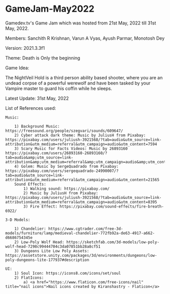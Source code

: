 # GameJam-May2022
Gamedev.tv's Game Jam which was hosted from 21st May, 2022 till 31st May, 2022.

Members:
Sanchith R Krishnan,
Varun A Vyas,
Ayush Parmar,
Monotosh Dey

Version: 2021.3.3f1

Theme: Death is Only the beginning

Game Idea: 

The NightVeil Hold is a third person ability based shooter, where you are an undead corpse of a powerful werewolf and have been tasked by your Vampire master to guard his coffin while he sleeps.

Latest Update: 31st May, 2022

List of References used:

    Music:

        1) Background Music: https://freesound.org/people/szegvari/sounds/609647/
        2) Cyber attack dark theme: Music by JuliusH from Pixabay: https://pixabay.com/users/juliush-3921568/?tab=audio&utm_source=link-attribution&utm_medium=referral&utm_campaign=audio&utm_content=7594
        3) Scary Music for Facts Videos: Music by 26893160 https://pixabay.com/users/26893160-26893160/?tab=audio&amp;utm_source=link-attribution&amp;utm_medium=referral&amp;utm_campaign=audio&amp;utm_content=109851">
        4) Golem: Music by SergeQuadrado from Pixabay: https://pixabay.com/users/sergequadrado-24990007/?tab=audio&utm_source=link-attribution&utm_medium=referral&utm_campaign=audio&utm_content=21565
        Sound Effects:
            1) Walking sound: https://pixabay.com/
            2) Music by JuliusH from Pixabay: https://pixabay.com/users/juliush-3921568/?tab=audio&utm_source=link-attribution&utm_medium=referral&utm_campaign=audio&utm_content=8395
            3) Fire Effect: https://pixabay.com/sound-effects/fire-breath-6922/
    
    3-D Models:

        1) Chandelier: https://www.cgtrader.com/free-3d-models/furniture/lamp/medieval-chandelier-772fb92a-de63-4917-a662-d6686754345e
        2) Low-Poly Wolf Head: https://sketchfab.com/3d-models/low-poly-wolf-head-7298c99444704c3da07851bb28a8cf51
        3) Dungeons Lite Low Poly Assets: https://assetstore.unity.com/packages/3d/environments/dungeons/low-poly-dungeons-lite-177937#description
    
    UI:
        1) Soul Icon: https://icons8.com/icons/set/soul
        2) FlatIcons: 
            a) <a href="https://www.flaticon.com/free-icons/nail" title="nail icons">Nail icons created by Kiranshastry - Flaticon</a>


